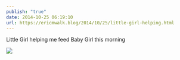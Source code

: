 ```yaml
---
publish: "true"
date: 2014-10-25 06:19:10
url: https://ericmwalk.blog/2014/10/25/little-girl-helping.html
---
```


Little Girl helping me feed Baby Girl this morning

![](https://ericmwalk.blog/uploads/2022/be48a90231.jpg)
